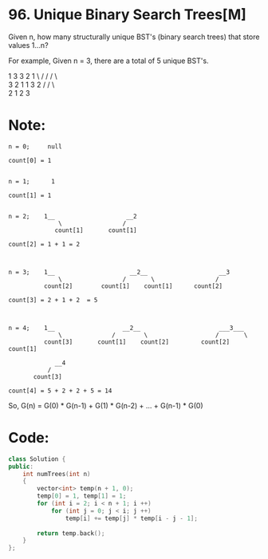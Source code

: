 # 96. Unique Binary Search Trees[M]
Given n, how many structurally unique BST's (binary search trees) that store values 1...n?

For example,
Given n = 3, there are a total of 5 unique BST's.

   1         3     3      2      1
    \       /     /      / \      \
     3     2     1      1   3      2
    /     /       \                 \
   2     1         2                 3

# Note:
    n = 0;     null   

    count[0] = 1


    n = 1;      1       

    count[1] = 1 


    n = 2;    1__                    __2     
                  \                 /                 
                 count[1]       count[1]    

    count[2] = 1 + 1 = 2



    n = 3;    1__                     __2__                    __3
                  \                 /       \                 /     
              count[2]        count[1]    count[1]      count[2]

    count[3] = 2 + 1 + 2  = 5



    n = 4;    1__                   __2__                      ___3___                  
                  \              /        \                   /       \         
              count[3]       count[1]    count[2]         count[2]   count[1]

                 __4                
               /
           count[3]   

    count[4] = 5 + 2 + 2 + 5 = 14     


So, G(n) = G(0) * G(n-1) + G(1) * G(n-2) + … + G(n-1) * G(0) 

# Code:
```c++
class Solution {
public:
    int numTrees(int n) 
    {
        vector<int> temp(n + 1, 0);
        temp[0] = 1, temp[1] = 1;
        for (int i = 2; i < n + 1; i ++)
            for (int j = 0; j < i; j ++)
                temp[i] += temp[j] * temp[i - j - 1];
                
        return temp.back();
    }
};
```
